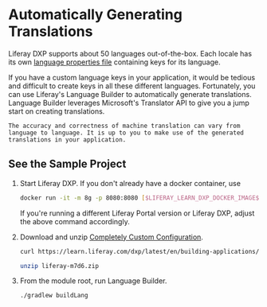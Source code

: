 # Automatically Generating Translations

Liferay DXP supports about 50 languages out-of-the-box. Each locale has its own [language properties file](https://github.com/liferay/liferay-portal/tree/master/modules/apps/portal-language/portal-language-lang/src/main/resources/content) containing keys for its language.

If you have a custom language keys in your application, it would be tedious and difficult to create keys in all these different languages. Fortunately, you can use Liferay's Language Builder to automatically generate translations. Language Builder leverages Microsoft's Translator API to give you a jump start on creating translations.

```{note}
The accuracy and correctness of machine translation can vary from language to language. It is up to you to make use of the generated translations in your application.
```

## See the Sample Project

1. Start Liferay DXP. If you don't already have a docker container, use

   ```bash
   docker run -it -m 8g -p 8080:8080 [$LIFERAY_LEARN_DXP_DOCKER_IMAGE$]
   ```

   If you're running a different Liferay Portal version or Liferay DXP, adjust the above command accordingly.

1. Download and unzip [Completely Custom Configuration](./liferay-m7d6.zip).

   ```bash
   curl https://learn.liferay.com/dxp/latest/en/building-applications/core-frameworks/localization/liferay-m7d6.zip -O
   ```

   ```bash
   unzip liferay-m7d6.zip
   ```

1. From the module root, run Language Builder.

   ```bash
   ./gradlew buildLang
   ```